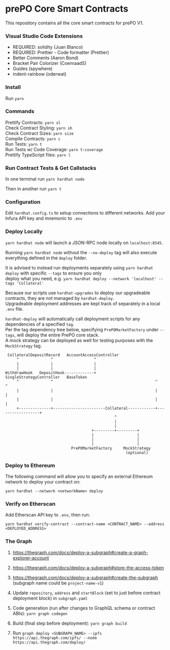 # prePO Core Smart Contracts

This repository contains all the core smart contracts for prePO V1.

### Visual Studio Code Extensions

- REQUIRED: solidity (Juan Blanco)
- REQUIRED: Prettier - Code formatter (Prettier)
- Better Comments (Aaron Bond)
- Bracket Pair Colorizer (CoenraadS)
- Guides (spywhere)
- indent-rainbow (oderwat)

### Install

Run `yarn`

### Commands

Prettify Contracts: `yarn sl`<br/>
Check Contract Styling: `yarn sh`<br/>
Check Contract Sizes: `yarn size`<br/>
Compile Contracts: `yarn c`<br/>
Run Tests: `yarn t`<br/>
Run Tests w/ Code Coverage: `yarn t:coverage`<br/>
Prettify TypeScript files: `yarn l`<br/>

### Run Contract Tests & Get Callstacks

In one terminal run `yarn hardhat node`

Then in another run `yarn t`

### Configuration

Edit `hardhat.config.ts` to setup connections to different networks. Add your Infura API key and mnemonic to `.env`

### Deploy Locally

`yarn hardhat node` will launch a JSON-RPC node locally on `localhost:8545`.

Running `yarn hardhat node` without the `--no-deploy` tag will also execute everything defined in the `deploy` folder.

It is advised to instead run deployments separately using `yarn hardhat deploy` with specific `--tags` to ensure you only  
deploy what you need, e.g. `yarn hardhat deploy --network 'localhost' --tags 'Collateral'`

Because our scripts use `hardhat-upgrades` to deploy our upgradeable contracts, they are not managed by `hardhat-deploy`.  
Upgradeable deployment addresses are kept track of separately in a local `.env` file.

`hardhat-deploy` will automatically call deployment scripts for any dependencies of a specified `tag`.  
Per the tag dependency tree below, specifying `PrePOMarketFactory` under `--tags`, will deploy the entire PrePO core stack.  
A mock strategy can be deployed as well for testing purposes with the `MockStrategy` tag.

     CollateralDepositRecord   AccountAccessController
         ^              ^                  ^
         |              |                  |
         |              |                  |
    WithdrawHook   DepositHook-------------+              SingleStrategyController   BaseToken
         ^              ^                                             ^                  ^
         |              |                                             |                  |
         |              |                                             |                  |
         +--------------+-----------------------Collateral------------+------------------+
                                                    ^
                                                    |
                                                    |
                                          +---------+---------+
                                          |                   |
                                          |                   |
                                          |                   |
                                 PrePOMarketFactory     MockStrategy
                                                         (optional)

### Deploy to Ethereum

The following command will allow you to specify an external Ethereum network to deploy your contract on:

`yarn hardhat --network <networkName> deploy`

### Verify on Etherscan

Add Etherscan API key to `.env`, then run:

`yarn hardhat verify-contract --contract-name <CONTRACT_NAME> --address <DEPLOYED_ADDRESS>`

### The Graph

1. https://thegraph.com/docs/deploy-a-subgraph#create-a-graph-explorer-account

2. https://thegraph.com/docs/deploy-a-subgraph#store-the-access-token

3. https://thegraph.com/docs/deploy-a-subgraph#create-the-subgraph (subgraph name could be `project-name-v1`)

4. Update `repository`, `address` and `startBlock` (set to just before contract deployment block) in `subgraph.yaml`

5. Code generation (run after changes to GraphQL schema or contract ABIs): `yarn graph codegen`

6. Build (final step before deployment): `yarn graph build`

7. Run `graph deploy <SUBGRAPH_NAME> --ipfs https://api.thegraph.com/ipfs/ --node https://api.thegraph.com/deploy/`
